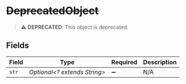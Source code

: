 # ~~DeprecatedObject~~

> :warning: **DEPRECATED**: This object is deprecated.


## Fields

| Field                        | Type                         | Required                     | Description                  |
| ---------------------------- | ---------------------------- | ---------------------------- | ---------------------------- |
| `str`                        | *Optional<? extends String>* | :heavy_minus_sign:           | N/A                          |